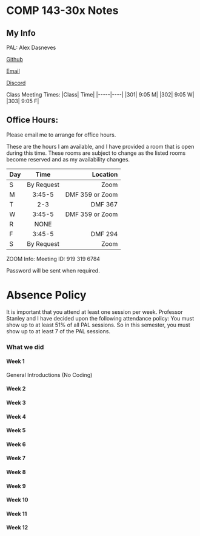 # COMP 143-30x Notes

## My Info
PAL: Alex Dasneves

[Github](https://www.github.com/adasneves127)

[Email](mailto:adasneves@student.bridgew.edu)

[Discord](https://discord.gg/A25gPW49JA)

Class Meeting Times:
|Class|	Time|
|-----|----|
|301|	9:05 M|
|302|	9:05 W|
|303|	9:05 F|

## Office Hours:
Please email me to arrange for office hours.

These are the hours I am available, and I have provided a room that is open during this time. These rooms are subject to change as the listed rooms become reserved and as my availability changes.

|Day	|Time|Location|
|:---|:---:| ----:|
|S|	By Request|	Zoom|
|M	|3:45-5	|DMF 359 or Zoom|
|T	|2-3|	DMF 367 |
|W	|3:45-5	|DMF 359 or Zoom|
|R	|NONE |	|
|F	|3:45-5	|DMF 294|
|S	|By Request|	Zoom|

ZOOM Info:
Meeting ID: 919 319 6784

Password will be sent when required.

# Absence Policy
It is important that you attend at least one session per week. Professor Stanley and I have decided upon the following attendance policy:
You must show up to at least 51% of all PAL sessions. So in this semester, you must show up to at least 7 of the PAL sessions.

### What we did 
#### Week 1
General Introductions (No Coding)
#### Week 2
#### Week 3
#### Week 4
#### Week 5
#### Week 6
#### Week 7
#### Week 8
#### Week 9
#### Week 10
#### Week 11
#### Week 12

